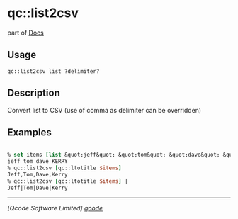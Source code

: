 qc::list2csv
============

part of [Docs](.)

Usage
-----
`
        qc::list2csv list ?delimiter?
    `

Description
-----------
Convert list to CSV (use of comma as delimiter can be overridden)

Examples
--------
```tcl

% set items [list &quot;jeff&quot; &quot;tom&quot; &quot;dave&quot; &quot;KERRY&quot;]
jeff tom dave KERRY
% qc::list2csv [qc::ltotitle $items]
Jeff,Tom,Dave,Kerry
% qc::list2csv [qc::ltotitle $items] |
Jeff|Tom|Dave|Kerry
```

----------------------------------
*[Qcode Software Limited] [qcode]*

[qcode]: www.qcode.co.uk "Qcode Software"